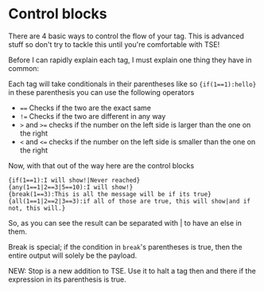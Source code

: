 # Control blocks

There are 4 basic ways to control the flow of your tag. This is advanced stuff
so don't try to tackle this until you're comfortable with TSE!

Before I can rapidly explain each tag, I must explain one thing they have in common:

Each tag will take conditionals in their parentheses like so `{if(1==1):hello}`
in these parenthesis you can use the following operators

- `==` Checks if the two are the exact same
- `!=` Checks if the two are different in any way
- `>` and `>=` checks if the number on the left side is larger than the one on the right
- `<` and `<=` checks if the number on the left side is smaller than the one on the right

Now, with that out of the way here are the control blocks

    {if(1==1):I will show!|Never reached}
    {any(1==1|2==3|5==10):I will show!}
    {break(1==3):This is all the message will be if its true}
    {all(1==1|2==2|3==3):if all of those are true, this will show|and if not, this will.}

So, as you can see the result can be separated with | to have an else in them.

Break is special; if the condition in `break`'s parentheses is true, then the
entire output will solely be the payload.

NEW: Stop is a new addition to TSE. Use it to halt a tag then and there if the
expression in its parenthesis is true.